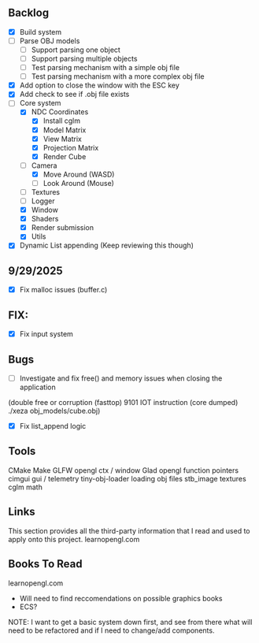 ## Backlog 
- [x] Build system
- [ ] Parse OBJ models 
    - [ ] Support parsing one object
    - [ ] Support parsing multiple objects
    - [ ] Test parsing mechanism with a simple obj file
    - [ ] Test parsing mechanism with a more complex obj file
- [x] Add option to close the window with the ESC key
- [x] Add check to see if .obj file exists 
- [ ] Core system 
    - [x] NDC Coordinates 
        - [x] Install cglm 
        - [x] Model Matrix
        - [x] View Matrix
        - [x] Projection Matrix
        - [x] Render Cube 
    - [ ] Camera 
        - [x] Move Around (WASD) 
        - [ ] Look Around (Mouse) 
    - [ ] Textures 
    - [ ] Logger 
    - [x] Window
    - [x] Shaders 
    - [x] Render submission 
    - [x] Utils 
- [x] Dynamic List appending (Keep reviewing this though)

## 9/29/2025 
- [x] Fix malloc issues (buffer.c)

## FIX:
- [x] Fix input system 

## Bugs 
- [ ] Investigate and fix free() and memory issues when closing the application

(double free or corruption (fasttop)
9101 IOT instruction (core dumped)  ./xeza obj_models/cube.obj)

- [x] Fix list_append logic

## Tools
CMake
Make
GLFW opengl ctx / window
Glad opengl function pointers
cimgui gui / telemetry
tiny-obj-loader loading obj files
stb_image textures
cglm math

## Links

This section provides all the third-party information that I read and used to apply onto this project.
learnopengl.com 

## Books To Read

learnopengl.com 

* Will need to find reccomendations on possible graphics books
* ECS?

NOTE: I want to get a basic system down first, and see from there what will need to be refactored
and if I need to change/add components.
